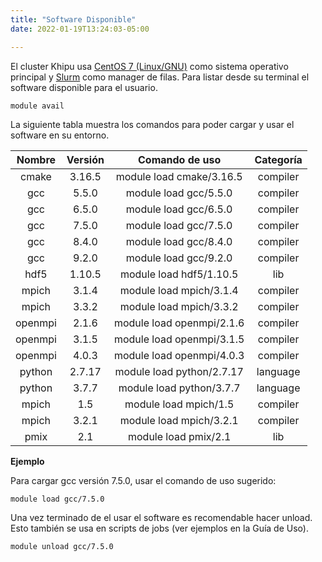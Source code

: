 ```yaml
---
title: "Software Disponible"
date: 2022-01-19T13:24:03-05:00

---
```


El cluster Khipu usa [CentOS 7 (Linux/GNU)](https://www.centos.org/) como sistema operativo principal y [Slurm](https://slurm.schedmd.com/overview.html) como manager de filas.
Para listar desde su terminal el software disponible para el usuario.

```shell
module avail
```

La siguiente tabla muestra los comandos para poder cargar y usar el software en su entorno. 

| Nombre | Versión | Comando de uso | Categoría |
| :---:  | :---:   | :---:          | :---:     |
| cmake |3.16.5 | module load cmake/3.16.5 | compiler |
| gcc   | 5.5.0 | module load gcc/5.5.0 | compiler |
| gcc | 6.5.0 | module load gcc/6.5.0 | compiler |
| gcc | 7.5.0 | module load gcc/7.5.0 | compiler |
| gcc | 8.4.0 | module load gcc/8.4.0 | compiler |
| gcc | 9.2.0 | module load gcc/9.2.0 | compiler |
| hdf5| 1.10.5 | module load hdf5/1.10.5 | lib |
| mpich | 3.1.4 | module load mpich/3.1.4 | compiler |
| mpich | 3.3.2 | module load mpich/3.3.2 | compiler |
| openmpi | 2.1.6| module load openmpi/2.1.6 | compiler|
| openmpi | 3.1.5| module load openmpi/3.1.5 | compiler|
| openmpi | 4.0.3 | module load openmpi/4.0.3 | compiler |
| python | 2.7.17 | module load python/2.7.17 | language |
| python | 3.7.7 | module load python/3.7.7 | language | 
| mpich | 1.5 | module load mpich/1.5 | compiler |
| mpich | 3.2.1 | module load mpich/3.2.1 | compiler |
| pmix | 2.1 | module load pmix/2.1 | lib |

**Ejemplo**

Para cargar gcc versión 7.5.0, usar el comando de uso sugerido:

```shell
module load gcc/7.5.0
```

Una vez terminado de el usar el software es recomendable hacer unload. Esto también se usa en scripts de jobs (ver ejemplos en la Guía de Uso). 


```shell
module unload gcc/7.5.0
```